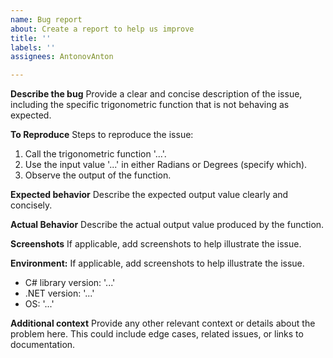 ```yaml
---
name: Bug report
about: Create a report to help us improve
title: ''
labels: ''
assignees: AntonovAnton

---
```


**Describe the bug**
Provide a clear and concise description of the issue, including the specific trigonometric function that is not behaving as expected.

**To Reproduce**
Steps to reproduce the issue:
1. Call the trigonometric function '...'.
2. Use the input value '...' in either Radians or Degrees (specify which).
4. Observe the output of the function.

**Expected behavior**
Describe the expected output value clearly and concisely.

**Actual Behavior**
Describe the actual output value produced by the function.

**Screenshots**
If applicable, add screenshots to help illustrate the issue.

**Environment:**
If applicable, add screenshots to help illustrate the issue.
- C# library version: '...'
- .NET version: '...'
- OS: '...'

**Additional context**
Provide any other relevant context or details about the problem here. This could include edge cases, related issues, or links to documentation.
